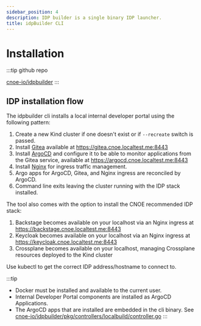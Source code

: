 ```yaml
---
sidebar_position: 4
description: IDP builder is a single binary IDP launcher.
title: idpBuilder CLI
---
```


# Installation

:::tip github repo

[cnoe-io/idpbuilder](https://github.com/cnoe-io/idpbuilder)
:::

## IDP installation flow

The idpbuilder cli installs a local internal developer portal using the following pattern:

1. Create a new Kind cluster if one doesn't exist or if `--recreate` switch is passed.
1. Install [Gitea](https://about.gitea.com/) available at
   https://gitea.cnoe.localtest.me:8443
1. Install [ArgoCD](https://argoproj.github.io/cd/) and configure it to be able to monitor applications from the Gitea service, available at https://argocd.cnoe.localtest.me:8443
1. Install [Nginx](https://www.nginx.com/products/nginx-ingress-controller/) for
   ingress traffic management.
1. Argo apps  for ArgoCD, Gitea, and Nginx ingress are reconciled by ArgoCD.
1. Command line exits leaving the cluster running with the IDP stack installed.

The tool also comes with the option to install the CNOE recommended IDP stack:

1. Backstage becomes available on your localhost via an Nginx ingress
  at https://backstage.cnoe.localtest.me:8443
1. Keycloak becomes available on your localhost via an Nginx ingress at
   https://keycloak.cnoe.localtest.me:8443
1. Crossplane becomes available on your localhost, managing Crossplane resources
   deployed to the Kind cluster

Use kubectl to get the correct IDP address/hostname to connect to.

:::tip
- Docker must be installed and available to the current user.
- Internal Developer Portal components are installed as ArgoCD Applications.
- The ArgoCD apps that are installed are embedded in the cli binary. See [cnoe-io/idpbuilder/pkg/controllers/localbuild/controller.go](https://github.com/cnoe-io/idpbuilder/blob/56089e4ae3b27cf90641bfbff2a96c36dd5263e1/pkg/controllers/localbuild/controller.go#L211-L243)
:::

